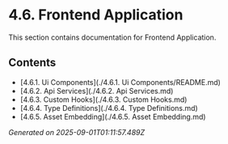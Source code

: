 # 4.6. Frontend Application

This section contains documentation for Frontend Application.

## Contents

- [4.6.1. Ui Components](./4.6.1. Ui Components/README.md)
- [4.6.2. Api Services](./4.6.2. Api Services.md)
- [4.6.3. Custom Hooks](./4.6.3. Custom Hooks.md)
- [4.6.4. Type Definitions](./4.6.4. Type Definitions.md)
- [4.6.5. Asset Embedding](./4.6.5. Asset Embedding.md)

*Generated on 2025-09-01T01:11:57.489Z*
